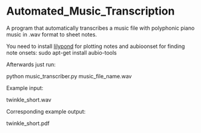 Automated_Music_Transcription
=============================

A program that automatically transcribes a music file with polyphonic piano music in .wav format to sheet notes.

You need to install <a href=http://www.lilypond.org/>lilypond</a> for plotting notes
and aubioonset for finding note onsets: sudo apt-get install aubio-tools

Afterwards just run:

python music_transcriber.py music_file_name.wav


Example input:

twinkle_short.wav

Corresponding example output:

twinkle_short.pdf



